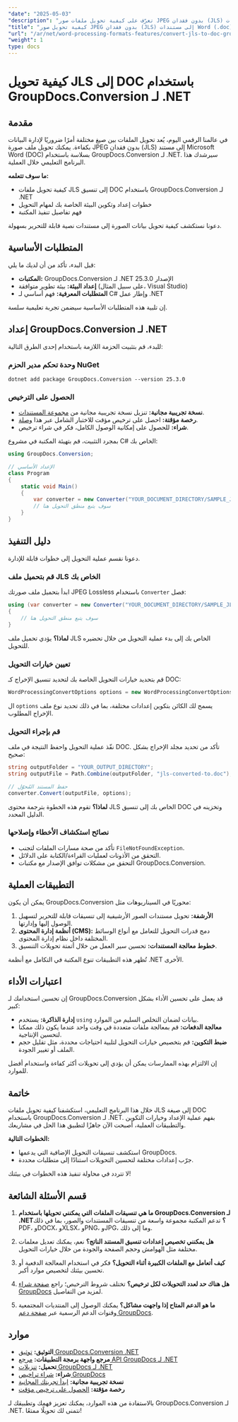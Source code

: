 ```yaml
---
"date": "2025-05-03"
"description": "تعرّف على كيفية تحويل ملفات صور JPEG بدون فقدان (JLS) إلى مستندات Microsoft Word بسلاسة باستخدام GroupDocs.Conversion لـ .NET. اتبع هذا الدليل خطوة بخطوة."
"title": "كيفية تحويل صور JPEG بدون فقدان (JLS) إلى مستندات Word (.doc) باستخدام GroupDocs.Conversion لـ .NET"
"url": "/ar/net/word-processing-formats-features/convert-jls-to-doc-groupdocs-net/"
"weight": 1
type: docs
---
```

# كيفية تحويل JLS إلى DOC باستخدام GroupDocs.Conversion لـ .NET

## مقدمة
في عالمنا الرقمي اليوم، يُعد تحويل الملفات بين صيغ مختلفة أمرًا ضروريًا لإدارة البيانات بكفاءة. يمكنك تحويل ملف صورة JPEG بدون فقدان (JLS) إلى مستند Microsoft Word (DOC) بسلاسة باستخدام GroupDocs.Conversion لـ .NET. سيرشدك هذا البرنامج التعليمي خلال العملية.

**ما سوف تتعلمه:**
- كيفية تحويل ملفات JLS إلى تنسيق DOC باستخدام GroupDocs.Conversion لـ .NET
- خطوات إعداد وتكوين البيئة الخاصة بك لمهام التحويل
- فهم تفاصيل تنفيذ المكتبة

دعونا نستكشف كيفية تحويل بيانات الصورة إلى مستندات نصية قابلة للتحرير بسهولة.

## المتطلبات الأساسية
قبل البدء، تأكد من أن لديك ما يلي:
- **المكتبات:** GroupDocs.Conversion لـ .NET الإصدار 25.3.0
- **إعداد البيئة:** بيئة تطوير متوافقة (على سبيل المثال، Visual Studio)
- **المتطلبات المعرفية:** فهم أساسي لـ C# وإطار عمل .NET

إن تلبية هذه المتطلبات الأساسية سيضمن تجربة تعليمية سلسة.

## إعداد GroupDocs.Conversion لـ .NET
للبدء، قم بتثبيت الحزمة اللازمة باستخدام إحدى الطرق التالية:

### وحدة تحكم مدير الحزم NuGet
```shell
dotnet add package GroupDocs.Conversion --version 25.3.0
```

### الحصول على الترخيص
- **نسخة تجريبية مجانية:** تنزيل نسخة تجريبية مجانية من [مجموعة المستندات](https://releases.groupdocs.com/conversion/net/).
- **رخصة مؤقتة:** احصل على ترخيص مؤقت للاختبار الشامل عبر هذا [وصلة](https://purchase.groupdocs.com/temporary-license/).
- **شراء:** للحصول على إمكانية الوصول الكامل، فكر في شراء ترخيص.

بمجرد التثبيت، قم بتهيئة المكتبة في مشروع C# الخاص بك:

```csharp
using GroupDocs.Conversion;

// الإعداد الأساسي
class Program
{
    static void Main()
    {
        var converter = new Converter("YOUR_DOCUMENT_DIRECTORY/SAMPLE_JLS");
        // سوف يتبع منطق التحويل هنا
    }
}
```

## دليل التنفيذ
دعونا نقسم عملية التحويل إلى خطوات قابلة للإدارة.

### قم بتحميل ملف JLS الخاص بك
ابدأ بتحميل ملف صورتك JPEG Lossless باستخدام `Converter` فصل:

```csharp
using (var converter = new Converter("YOUR_DOCUMENT_DIRECTORY/SAMPLE_JLS"))
{
    // سوف يتبع منطق التحويل هنا
}
```

**لماذا؟** يؤدي تحميل ملف JLS الخاص بك إلى بدء عملية التحويل من خلال تحضيره للتحويل.

### تعيين خيارات التحويل
قم بتحديد خيارات التحويل الخاصة بك لتحديد تنسيق الإخراج كـ DOC:

```csharp
WordProcessingConvertOptions options = new WordProcessingConvertOptions { Format = WordProcessingFileType.Doc };
```

ال `options` يسمح لك الكائن بتكوين إعدادات مختلفة، بما في ذلك تحديد نوع ملف الإخراج المطلوب.

### قم بإجراء التحويل
نفّذ عملية التحويل واحفظ النتيجة في ملف DOC. تأكد من تحديد مجلد الإخراج بشكل صحيح:

```csharp
string outputFolder = "YOUR_OUTPUT_DIRECTORY";
string outputFile = Path.Combine(outputFolder, "jls-converted-to.doc");

// حفظ المستند المُحوّل
converter.Convert(outputFile, options);
```

**لماذا؟** تقوم هذه الخطوة بترجمة محتوى JLS الخاص بك إلى تنسيق DOC وتخزينه في الدليل المحدد.

### نصائح استكشاف الأخطاء وإصلاحها
- تأكد من صحة مسارات الملفات لتجنب `FileNotFoundException`.
- التحقق من الأذونات لعمليات القراءة/الكتابة على الدلائل.
- التحقق من مشكلات توافق الإصدار مع مكتبات GroupDocs.Conversion.

## التطبيقات العملية
يمكن أن يكون GroupDocs.Conversion محوريًا في السيناريوهات مثل:
1. **الأرشفة:** تحويل مستندات الصور الأرشيفية إلى تنسيقات قابلة للتحرير لتسهيل الوصول إليها وإدارتها.
2. **أنظمة إدارة المحتوى (CMS):** دمج قدرات التحويل للتعامل مع أنواع الوسائط المختلفة داخل نظام إدارة المحتوى.
3. **خطوط معالجة المستندات:** تحسين سير العمل من خلال أتمتة تحويلات التنسيق.

تُظهر هذه التطبيقات تنوع المكتبة في التكامل مع أنظمة .NET الأخرى.

## اعتبارات الأداء
إن تحسين استخدامك لـ GroupDocs.Conversion قد يعمل على تحسين الأداء بشكل كبير:
- **إدارة الذاكرة:** يستخدم `using` بيانات لضمان التخلص السليم من الموارد.
- **معالجة الدفعات:** قم بمعالجة ملفات متعددة في وقت واحد عندما يكون ذلك ممكنا لتحسين الإنتاجية.
- **ضبط التكوين:** قم بتخصيص خيارات التحويل لتلبية احتياجات محددة، مثل تقليل حجم الملف أو تغيير الجودة.

إن الالتزام بهذه الممارسات يمكن أن يؤدي إلى تحويلات أكثر كفاءة واستخدام أفضل للموارد.

## خاتمة
خلال هذا البرنامج التعليمي، استكشفنا كيفية تحويل ملفات JLS إلى صيغة DOC باستخدام GroupDocs.Conversion لـ .NET. بفهم عملية الإعداد وخيارات التكوين والتطبيقات العملية، أصبحت الآن جاهزًا لتطبيق هذا الحل في مشاريعك.

**الخطوات التالية:**
- استكشف تنسيقات التحويل الإضافية التي يدعمها GroupDocs.
- جرّب إعدادات مختلفة لتحسين التحويلات استنادًا إلى متطلبات محددة.

لا تتردد في محاولة تنفيذ هذه الخطوات في بيئتك!

## قسم الأسئلة الشائعة
1. **ما هي تنسيقات الملفات التي يمكنني تحويلها باستخدام GroupDocs.Conversion لـ .NET؟**
تدعم المكتبة مجموعة واسعة من تنسيقات المستندات والصور، بما في ذلك PDF، وDOCX، وXLSX، وPNG، وJPG، وما إلى ذلك.

2. **هل يمكنني تخصيص إعدادات تنسيق المستند الناتج؟**
نعم، يمكنك تعديل معلمات مختلفة مثل الهوامش وحجم الصفحة والجودة من خلال خيارات التحويل.

3. **كيف أتعامل مع الملفات الكبيرة أثناء التحويل؟**
فكر في استخدام المعالجة الدفعية أو تحسين بيئتك لتخصيص موارد أكبر.

4. **هل هناك حد لعدد التحويلات لكل ترخيص؟**
تختلف شروط الترخيص؛ راجع [صفحة شراء GroupDocs](https://purchase.groupdocs.com/buy) لمزيد من التفاصيل.

5. **ما هو الدعم المتاح إذا واجهت مشاكل؟**
يمكنك الوصول إلى المنتديات المجتمعية وقنوات الدعم الرسمية عبر [صفحة دعم GroupDocs](https://forum.groupdocs.com/c/conversion/10).

## موارد
- **التوثيق:** [توثيق GroupDocs.Conversion .NET](https://docs.groupdocs.com/conversion/net/)
- **مرجع واجهة برمجة التطبيقات:** [مرجع API GroupDocs لـ .NET](https://reference.groupdocs.com/conversion/net/)
- **تحميل:** [تنزيلات GroupDocs لـ .NET](https://releases.groupdocs.com/conversion/net/)
- **شراء:** [شراء تراخيص GroupDocs](https://purchase.groupdocs.com/buy)
- **نسخة تجريبية مجانية:** [ابدأ تجربتك المجانية](https://releases.groupdocs.com/conversion/net/)
- **رخصة مؤقتة:** [الحصول على ترخيص مؤقت](https://purchase.groupdocs.com/temporary-license/)

بالاستفادة من هذه الموارد، يمكنك تعزيز فهمك وتطبيقك لـ GroupDocs.Conversion لـ .NET. نتمنى لك تحويلًا ممتعًا!